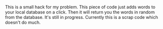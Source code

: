 This is a small hack for my problem. This piece of code just adds words to your local database on a click. 
Then it will return you the words in random from the database. 
It's still in progress. Currently this is a scrap code which doesn't do much.